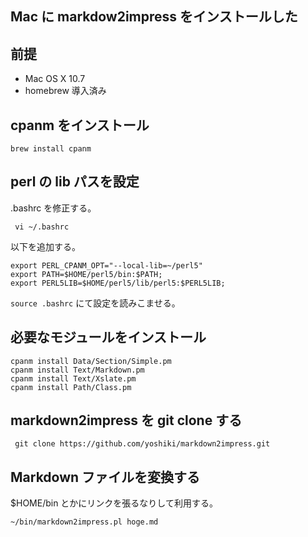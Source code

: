 Mac に markdow2impress をインストールした
--

前提
--

 * Mac OS X 10.7
 * homebrew 導入済み

cpanm をインストール
--

    brew install cpanm

perl の lib パスを設定
--

.bashrc を修正する。

     vi ~/.bashrc

以下を追加する。

    export PERL_CPANM_OPT="--local-lib=~/perl5"
    export PATH=$HOME/perl5/bin:$PATH;
    export PERL5LIB=$HOME/perl5/lib/perl5:$PERL5LIB;

`source .bashrc` にて設定を読みこませる。

必要なモジュールをインストール
--

    cpanm install Data/Section/Simple.pm 
    cpanm install Text/Markdown.pm
    cpanm install Text/Xslate.pm
    cpanm install Path/Class.pm

markdown2impress を git clone する
--

     git clone https://github.com/yoshiki/markdown2impress.git

Markdown ファイルを変換する
--

$HOME/bin とかにリンクを張るなりして利用する。

    ~/bin/markdown2impress.pl hoge.md